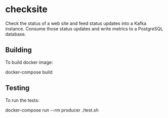 checksite
=========

Check the status of a web site and feed status updates into a Kafka instance. Consume those status updates and write metrics to a PostgreSQL database.

Building
--------

To build docker image:

  docker-compose build


Testing
-------

To run the tests:

  docker-compose run --rm producer ./test.sh

